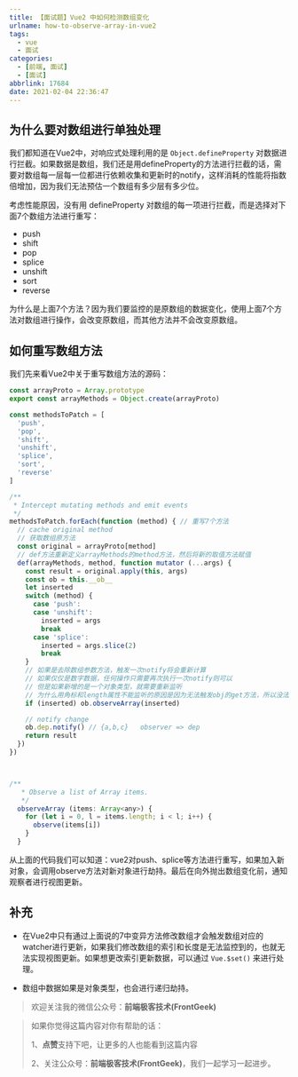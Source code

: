 ```yaml
---
title: 【面试题】Vue2 中如何检测数组变化
urlname: how-to-observe-array-in-vue2
tags:
  - vue
  - 面试
categories:
  - [前端, 面试]
  - [面试]
abbrlink: 17684
date: 2021-02-04 22:36:47
---
```



## 为什么要对数组进行单独处理
我们都知道在Vue2中，对响应式处理利用的是 `Object.defineProperty` 对数据进行拦截。如果数据是数组，我们还是用defineProperty的方法进行拦截的话，需要对数组每一层每一位都进行依赖收集和更新时的notify，这样消耗的性能将指数倍增加，因为我们无法预估一个数组有多少层有多少位。

考虑性能原因，没有用 defineProperty 对数组的每一项进行拦截，而是选择对下面7个数组方法进行重写：
- push
- shift
- pop
- splice
- unshift
- sort
- reverse

为什么是上面7个方法？因为我们要监控的是原数组的数据变化，使用上面7个方法对数组进行操作，会改变原数组，而其他方法并不会改变原数组。


## 如何重写数组方法
我们先来看Vue2中关于重写数组方法的源码：

```js
const arrayProto = Array.prototype
export const arrayMethods = Object.create(arrayProto)

const methodsToPatch = [
  'push',
  'pop',
  'shift',
  'unshift',
  'splice',
  'sort',
  'reverse'
]

/**
 * Intercept mutating methods and emit events
 */
methodsToPatch.forEach(function (method) { // 重写7个方法
  // cache original method
  // 获取数组原方法
  const original = arrayProto[method]
  // def方法重新定义arrayMethods的method方法，然后将新的取值方法赋值
  def(arrayMethods, method, function mutator (...args) {
    const result = original.apply(this, args)
    const ob = this.__ob__
    let inserted
    switch (method) {
      case 'push':
      case 'unshift':
        inserted = args
        break
      case 'splice':
        inserted = args.slice(2)
        break
    }
    // 如果是去除数组参数方法，触发一次notify将会重新计算
    // 如果仅仅是数字数据，任何操作只需要再次执行一次notify则可以
    // 但是如果新增的是一个对象类型，就需要重新监听
    // 为什么用角标和length属性不能监听的原因是因为无法触发obj的get方法，所以没法动态监听
    if (inserted) ob.observeArray(inserted)

    // notify change
    ob.dep.notify() // {a,b,c}   observer => dep
    return result
  })
})



/**
   * Observe a list of Array items.
   */
  observeArray (items: Array<any>) {
    for (let i = 0, l = items.length; i < l; i++) {
      observe(items[i])
    }
  }

```

从上面的代码我们可以知道：vue2对push、splice等方法进行重写，如果加入新对象，会调用observe方法对新对象进行劫持。最后在向外抛出数组变化前，通知观察者进行视图更新。


## 补充

- 在Vue2中只有通过上面说的7中变异方法修改数组才会触发数组对应的watcher进行更新，如果我们修改数组的索引和长度是无法监控到的，也就无法实现视图更新。如果想更改索引更新数据，可以通过 `Vue.$set()` 来进行处理。

- 数组中数据如果是对象类型，也会进行递归劫持。

> 欢迎关注我的微信公众号：**前端极客技术(FrontGeek)**

> 如果你觉得这篇内容对你有帮助的话：
>
> 1、**点赞**支持下吧，让更多的人也能看到这篇内容
>
> 2、关注公众号：**前端极客技术(FrontGeek)**，我们一起学习一起进步。